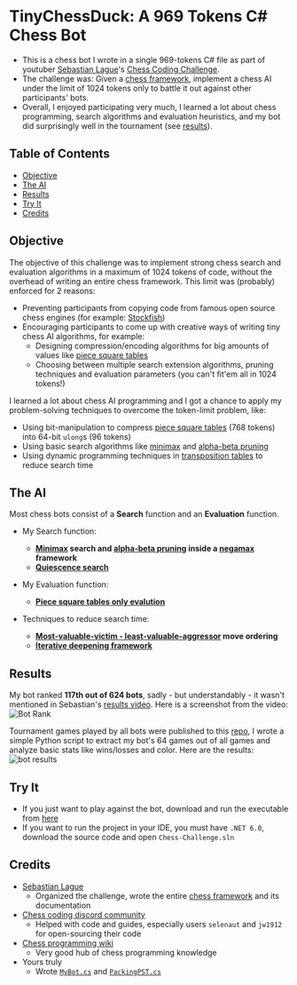 # TinyChessDuck: A 969 Tokens C# Chess Bot

- This is a chess bot I wrote in a single 969-tokens C# file as part of youtuber [Sebastian Lague](https://www.youtube.com/@SebastianLague)'s [Chess Coding Challenge](https://www.youtube.com/watch?v=iScy18pVR58).
- The challenge was: Given a [chess framework](https://github.com/SebLague/Chess-Challenge), implement a chess AI under the limit of 1024 tokens only to battle it out against other participants' bots.
- Overall, I enjoyed participating very much, I learned a lot about chess programming, search algorithms and evaluation heuristics, and my bot did surprisingly well in the tournament (see [results](https://github.com/m0hossam/tiny-chess-duck#results)).

## Table of Contents

- [Objective](https://github.com/m0hossam/tiny-chess-duck#objective)
- [The AI](https://github.com/m0hossam/tiny-chess-duck#the-ai)
- [Results](https://github.com/m0hossam/tiny-chess-duck#results)
- [Try It](https://github.com/m0hossam/tiny-chess-duck#try-it)
- [Credits](https://github.com/m0hossam/tiny-chess-duck#credits)

## Objective

The objective of this challenge was to implement strong chess search and evaluation algorithms in a maximum of 1024 tokens of code, without the overhead of writing an entire chess framework. This limit was (probably) enforced for 2 reasons:
- Preventing participants from copying code from famous open source chess engines (for example: [Stockfish](https://github.com/official-stockfish/Stockfish))
- Encouraging participants to come up with creative ways of writing tiny chess AI algorithms, for example:
  - Designing compression/encoding algorithms for big amounts of values like [piece square tables](https://www.chessprogramming.org/Piece-Square_Tables)
  - Choosing between multiple search extension algorithms, pruning techniques and evaluation parameters (you can't fit'em all in 1024 tokens!)

I learned a lot about chess AI programming and I got a chance to apply my problem-solving techniques to overcome the token-limit problem, like: 
- Using bit-manipulation to compress [piece square tables](https://www.chessprogramming.org/Piece-Square_Tables) (768 tokens) into 64-bit `ulong`s (96 tokens)
- Using basic search algorithms like [minimax](https://www.chessprogramming.org/Minimax) and [alpha-beta pruning](https://www.chessprogramming.org/Alpha-Beta)
- Using dynamic programming techniques in [transposition tables](https://www.chessprogramming.org/Transposition_Table) to reduce search time

## The AI

Most chess bots consist of a **Search** function and an **Evaluation** function.
<br>
- My Search function:
  - **[Minimax](https://www.chessprogramming.org/Minimax) search and [alpha-beta pruning](https://www.chessprogramming.org/Alpha-Beta) inside a [negamax](https://www.chessprogramming.org/Negamax) framework**
  - **[Quiescence search](https://www.chessprogramming.org/Quiescence_Search)**

- My Evaluation function:
  - **[Piece square tables only evalution](https://www.chessprogramming.org/PeSTO%27s_Evaluation_Function)**

- Techniques to reduce search time:
  - **[Most-valuable-victim - least-valuable-aggressor](https://www.chessprogramming.org/MVV-LVA) move ordering**
  - **[Iterative deepening framework](https://www.chessprogramming.org/Iterative_Deepening)**

## Results

My bot ranked **117th out of 624 bots**, sadly - but understandably - it wasn't mentioned in Sebastian's [results video](https://www.youtube.com/watch?v=Ne40a5LkK6A). Here is a screenshot from the video:
<br>
![Bot Rank](https://github.com/m0hossam/tiny-chess-duck/assets/115721045/490fbf55-6b29-41bf-9e95-8bbe51359aea)

Tournament games played by all bots were published to this [repo](https://github.com/SebLague/Tiny-Chess-Bot-Challenge-Results), I wrote a simple Python script to extract my bot's 64 games out of all games and analyze basic stats like wins/losses and color. Here are the results:
![bot results](https://github.com/m0hossam/tiny-chess-duck/assets/115721045/adb5304a-ac97-468b-9e6c-acc6a84ae9ea)

## Try It

- If you just want to play against the bot, download and run the executable from [here](https://github.com/m0hossam/tiny-chess-duck/releases/download/contest-version/TinyChessDuck.rar)
- If you want to run the project in your IDE, you must have `.NET 6.0`, download the source code and open `Chess-Challenge.sln`

## Credits

- [Sebastian Lague](https://www.youtube.com/@SebastianLague)
  - Organized the challenge, wrote the entire [chess framework](https://github.com/SebLague/Chess-Challenge) and its documentation
- [Chess coding discord community](https://github.com/SebLague/Chess-Challenge/discussions/156)
  - Helped with code and guides, especially users `selenaut` and `jw1912` for open-sourcing their code
- [Chess programming wiki](https://www.chessprogramming.org/Main_Page)
  - Very good hub of chess programming knowledge
- Yours truly
  - Wrote [`MyBot.cs`](https://github.com/m0hossam/tiny-chess-duck/blob/main/Chess-Challenge/src/My%20Bot/MyBot.cs) and [`PackingPST.cs`](https://github.com/m0hossam/tiny-chess-duck/blob/main/Chess-Challenge/src/My%20Bot/PackingPST.cs)
